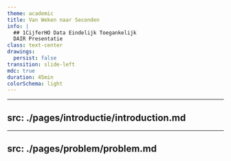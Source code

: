 ```yaml
---
theme: academic
title: Van Weken naar Seconden
info: |
  ## 1CijferHO Data Eindelijk Toegankelijk
  DAIR Presentatie
class: text-center
drawings:
  persist: false
transition: slide-left
mdc: true
duration: 45min
colorSchema: light
---
```


---
src: ./pages/introductie/introduction.md
---

---
src: ./pages/problem/problem.md
---
